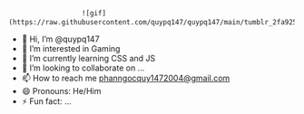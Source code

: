                       ![gif](https://raw.githubusercontent.com/quypq147/quypq147/main/tumblr_2fa925adc67114d0d9eb5ff2f382e0ea_26f732a7_640.gif)
             
- 👋 Hi, I’m @quypq147
- 👀 I’m interested in Gaming
- 🌱 I’m currently learning CSS and JS
- 💞️ I’m looking to collaborate on ...
- 📫 How to reach me phanngocquy1472004@gmail.com
- 😄 Pronouns: He/Him
- ⚡ Fun fact: ...

<!---
quypq147/quypq147 is a ✨ special ✨ repository because its `README.md` (this file) appears on your GitHub profile.
You can click the Preview link to take a look at your changes.
--->
